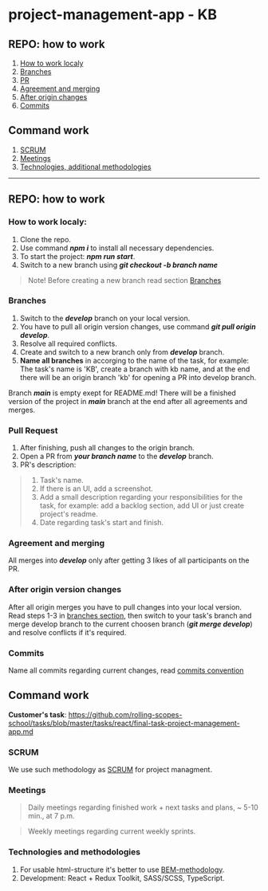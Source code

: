 # project-management-app - KB

## REPO: how to work

1. [How to work localy](#how-to-work-localy)
2. [Branches](#branches)
3. [PR](#pull-request)
4. [Agreement and merging](#agreement-and-merging)
5. [After origin changes](#after-origin-version-changes)
6. [Commits](#commits)

## Command work

1. [SCRUM](#scrum)
2. [Meetings](#meetings)
3. [Technologies, additional methodologies](#technologies-and-methodologies)

---

## REPO: how to work

### How to work localy:

1. Clone the repo.
2. Use command ***npm i*** to install all necessary dependencies.
3. To start the project: ***npm run start***.
4. Switch to a new branch using ***git checkout -b branch name*** 
> Note! Before creating a new branch read section [Branches](#branches)

### Branches

1. Switch to the ***develop*** branch on your local version.
2. You have to pull all origin version changes, use command ***git pull origin develop***.
3. Resolve all required conflicts.
4. Create and switch to a new branch only from ***develop*** branch.
5. **Name all branches** in accorging to the name of the task, for example: The task's name is 'KB', create a branch with kb name, and at the end there will be an origin branch 'kb' for opening a PR into develop branch.

Branch ***main*** is empty exept for README.md!
There will be a finished version of the project in ***main*** branch at the end after all agreements and merges.

### Pull Request

1. After finishing, push all changes to the origin branch.
2. Open a PR from ***your branch name*** to the ***develop*** branch.
3. PR's description: 
> 1. Task's name.
> 2. If there is an UI, add a screenshot.
> 3. Add a small description regarding your responsibilities for the task, for example: add a backlog section, add UI or just create project's readme.
> 4. Date regarding task's start and finish.

### Agreement and merging 

All merges into ***develop*** only after getting 3 likes of all participants on the PR.

### After origin version changes

After all origin merges you have to pull changes into your local version. Read steps 1-3 in [branches section](#branches), then switch to your task's branch and merge develop branch to the current choosen branch (***git merge develop***) and resolve conflicts if it's required.

### Commits

Name all commits regarding current changes, read [commits convention](https://docs.rs.school/#/git-convention)

## Command work

**Customer's task**: https://github.com/rolling-scopes-school/tasks/blob/master/tasks/react/final-task-project-management-app.md

### SCRUM

We use such methodology as [SCRUM](https://www.atlassian.com/ru/agile/scrum) for project managment.

### Meetings

> Daily meetings regarding finished work + next tasks and plans, ~ 5-10 min., at 7 p.m.

> Weekly meetings regarding current weekly sprints.

### Technologies and methodologies

1. For usable html-structure it's better to use [BEM-methodology](https://ru.bem.info/methodology/quick-start/).
2. Development: React + Redux Toolkit, SASS/SCSS, TypeScript.
